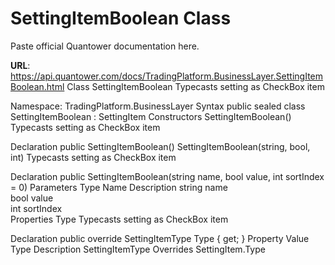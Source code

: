 # SettingItemBoolean Class

Paste official Quantower documentation here.

**URL**: https://api.quantower.com/docs/TradingPlatform.BusinessLayer.SettingItemBoolean.html
Class SettingItemBoolean
Typecasts setting as CheckBox item

Namespace: TradingPlatform.BusinessLayer
Syntax
public sealed class SettingItemBoolean : SettingItem
Constructors
SettingItemBoolean()
Typecasts setting as CheckBox item

Declaration
public SettingItemBoolean()
SettingItemBoolean(string, bool, int)
Typecasts setting as CheckBox item

Declaration
public SettingItemBoolean(string name, bool value, int sortIndex = 0)
Parameters
Type	Name	Description
string	name	
bool	value	
int	sortIndex	
Properties
Type
Typecasts setting as CheckBox item

Declaration
public override SettingItemType Type { get; }
Property Value
Type	Description
SettingItemType	
Overrides
SettingItem.Type